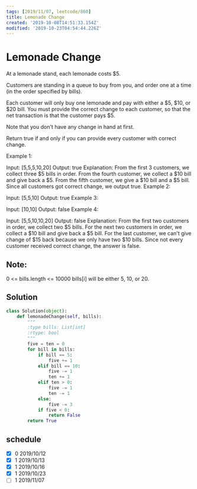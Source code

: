 ```yaml
---
tags: [2019/11/07, leetcode/860]
title: Lemonade Change
created: '2019-10-08T14:51:33.154Z'
modified: '2019-10-23T04:54:44.226Z'
---
```


# Lemonade Change

At a lemonade stand, each lemonade costs $5. 

Customers are standing in a queue to buy from you, and order one at a time (in the order specified by bills).

Each customer will only buy one lemonade and pay with either a $5, $10, or $20 bill.  You must provide the correct change to each customer, so that the net transaction is that the customer pays $5.

Note that you don't have any change in hand at first.

Return true if and only if you can provide every customer with correct change.

 

Example 1:

Input: [5,5,5,10,20]
Output: true
Explanation: 
From the first 3 customers, we collect three $5 bills in order.
From the fourth customer, we collect a $10 bill and give back a $5.
From the fifth customer, we give a $10 bill and a $5 bill.
Since all customers got correct change, we output true.
Example 2:

Input: [5,5,10]
Output: true
Example 3:

Input: [10,10]
Output: false
Example 4:

Input: [5,5,10,10,20]
Output: false
Explanation: 
From the first two customers in order, we collect two $5 bills.
For the next two customers in order, we collect a $10 bill and give back a $5 bill.
For the last customer, we can't give change of $15 back because we only have two $10 bills.
Since not every customer received correct change, the answer is false.
 

## Note:

0 <= bills.length <= 10000
bills[i] will be either 5, 10, or 20.

## Solution

```python
class Solution(object):
    def lemonadeChange(self, bills):
        """
        :type bills: List[int]
        :rtype: bool
        """
        five = ten = 0
        for bill in bills:
            if bill == 5:
                five += 1
            elif bill == 10:
                five -= 1
                ten += 1
            elif ten > 0:
                five -= 1
                ten -= 1
            else:
                five -= 3
            if five < 0:
                return False
        return True


```

## schedule

* [x] 0 2019/10/12
* [x] 1 2019/10/13
* [x] 1 2019/10/16
* [x] 1 2019/10/23
* [ ] 1 2019/11/07
